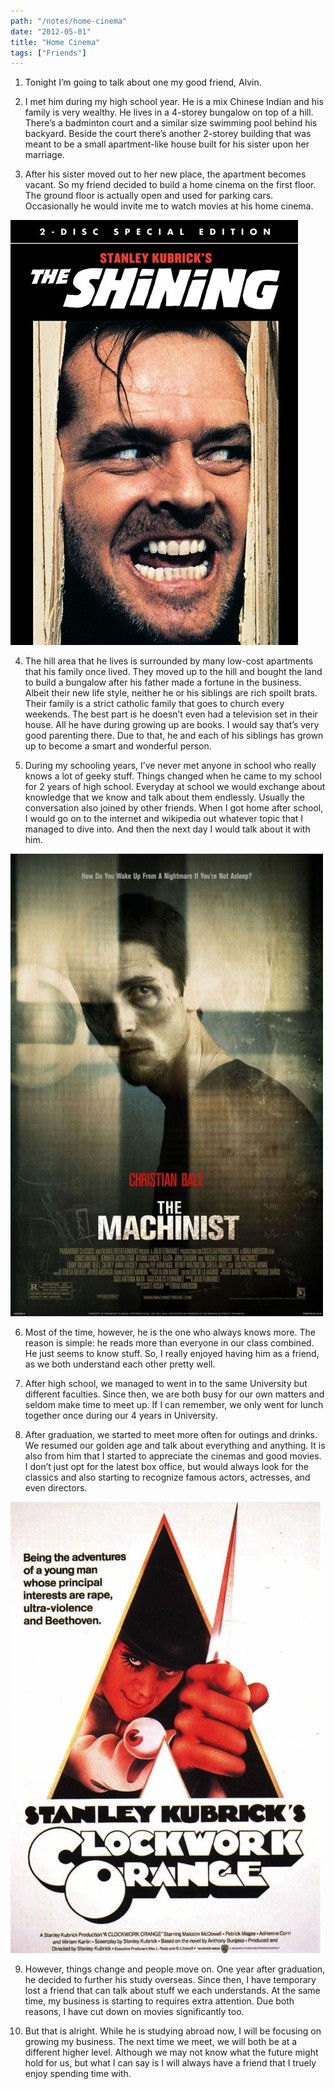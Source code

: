 ```yaml
---
path: "/notes/home-cinema"
date: "2012-05-01"
title: "Home Cinema"
tags: ["Friends"]
---
```


1. Tonight I’m going to talk about one my good friend, Alvin.

2. I met him during my high school year. He is a mix Chinese Indian and his family is very wealthy. He lives in a 4-storey bungalow on top of a hill. There’s a badminton court and a similar size swimming pool behind his backyard. Beside the court there’s another 2-storey building that was meant to be a small apartment-like house built for his sister upon her marriage.

3. After his sister moved out to her new place, the apartment becomes vacant. So my friend decided to build a home cinema on the first floor. The ground floor is actually open and used for parking cars. Occasionally he would invite me to watch movies at his home cinema.

![The Shining](./The_Shiningmovie.jpg)

4. The hill area that he lives is surrounded by many low-cost apartments that his family once lived. They moved up to the hill and bought the land to build a bungalow after his father made a fortune in the business. Albeit their new life style, neither he or his siblings are rich spoilt brats. Their family is a strict catholic family that goes to church every weekends. The best part is he doesn’t even had a television set in their house. All he have during growing up are books. I would say that’s very good parenting there. Due to that, he and each of his siblings has grown up to become a smart and wonderful person.

5. During my schooling years, I’ve never met anyone in school who really knows a lot of geeky stuff. Things changed when he came to my school for 2 years of high school. Everyday at school we would exchange about knowledge that we know and talk about them endlessly. Usually the conversation also joined by other friends. When I got home after school, I would go on to the internet and wikipedia out whatever topic that I managed to dive into. And then the next day I would talk about it with him.

![The Machinist](./machinist.jpg)

6. Most of the time, however, he is the one who always knows more. The reason is simple: he reads more than everyone in our class combined. He just seems to know stuff. So, I really enjoyed having him as a friend, as we both understand each other pretty well.

7. After high school, we managed to went in to the same University but different faculties. Since then, we are both busy for our own matters and seldom make time to meet up. If I can remember, we only went for lunch together once during our 4 years in University.

8. After graduation, we started to meet more often for outings and drinks. We resumed our golden age and talk about everything and anything. It is also from him that I started to appreciate the cinemas and good movies. I don’t just opt for the latest box office, but would always look for the classics and also starting to recognize famous actors, actresses, and even directors.

![A Clockwork Orange](./a-clockwork-orange-poster.jpg)

9. However, things change and people move on. One year after graduation, he decided to further his study overseas. Since then, I have temporary lost a friend that can talk about stuff we each understands. At the same time, my business is starting to requires extra attention. Due both reasons, I have cut down on movies significantly too.

10. But that is alright. While he is studying abroad now, I will be focusing on growing my business. The next time we meet, we will both be at a different higher level. Although we may not know what the future might hold for us, but what I can say is I will always have a friend that I truely enjoy spending time with.